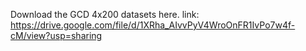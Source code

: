 Download the GCD 4x200 datasets here.
link: https://drive.google.com/file/d/1XRha_AIvvPyV4WroOnFR1IvPo7w4f-cM/view?usp=sharing